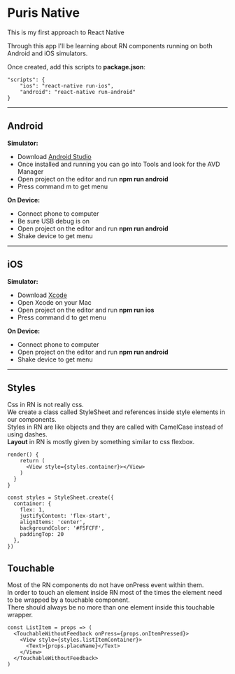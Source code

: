 # Puris Native

This is my first approach to React Native

Through this app I'll be learning about RN components running on both Android and iOS simulators. 

Once created, add this scripts to **package.json**:
```
"scripts": {
    "ios": "react-native run-ios",
    "android": "react-native run-android"
}
```

----

## Android
**Simulator:**
* Download [Android Studio](https://developer.android.com/studio/)  
* Once installed and running you can go into Tools and look for the AVD Manager 
* Open project on the editor and run **npm run android** 
* Press command m to get menu

**On Device:**  
* Connect phone to computer
* Be sure USB debug is on
* Open project on the editor and run **npm run android** 
* Shake device to get menu
---
## iOS
**Simulator:**
* Download [Xcode](https://developer.apple.com/xcode/)  
* Open Xcode on your Mac
* Open project on the editor and run **npm run ios** 
* Press command d to get menu

**On Device:**  
* Connect phone to computer
* Open project on the editor and run **npm run android** 
* Shake device to get menu

---

## Styles

Css in RN is not really css.  
We create a class called StyleSheet and references inside style elements in our components.  
Styles in RN are like objects and they are called with CamelCase instead of using dashes.  
**Layout** in RN is mostly given by something similar to css flexbox.

```
render() {
    return (
      <View style={styles.container}></View>
    )
  }
}

const styles = StyleSheet.create({
  container: {
    flex: 1,
    justifyContent: 'flex-start',
    alignItems: 'center',
    backgroundColor: '#F5FCFF',
    paddingTop: 20
  },
})
```

## Touchable

Most of the RN components do not have onPress event within them.  
In order to touch an element inside RN most of the times the element need to be wrapped by a touchable component.  
There should always be no more than one element inside this touchable wrapper.

```
const ListItem = props => (
  <TouchableWithoutFeedback onPress={props.onItemPressed}>
    <View style={styles.listItemContainer}>
      <Text>{props.placeName}</Text>
    </View>
  </TouchableWithoutFeedback>
)
```